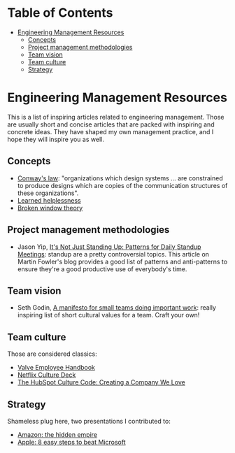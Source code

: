 <!-- START doctoc generated TOC please keep comment here to allow auto update -->
<!-- DON'T EDIT THIS SECTION, INSTEAD RE-RUN doctoc TO UPDATE -->
# Table of Contents

- [Engineering Management Resources](#engineering-management-resources)
  - [Concepts](#concepts)
  - [Project management methodologies](#project-management-methodologies)
  - [Team vision](#team-vision)
  - [Team culture](#team-culture)
  - [Strategy](#strategy)

<!-- END doctoc generated TOC please keep comment here to allow auto update -->

# Engineering Management Resources

This is a list of inspiring articles related to engineering management. Those are usually short and concise articles that are packed with inspiring and concrete ideas. They have shaped my own management practice, and I hope they will inspire you as well.

## Concepts

* [Conway's law](https://en.wikipedia.org/wiki/Conway%27s_law): "organizations which design systems ... are constrained to produce designs which are copies of the communication structures of these organizations".
* [Learned helplessness](https://en.wikipedia.org/wiki/Learned_helplessness)
* [Broken window theory](https://en.wikipedia.org/wiki/Broken_windows_theory)

## Project management methodologies

* Jason Yip, [It's Not Just Standing Up: Patterns for Daily Standup Meetings](http://martinfowler.com/articles/itsNotJustStandingUp.html): standup are a pretty controversial topics. This article on Martin Fowler's blog provides a good list of patterns and anti-patterns to ensure they're a good productive use of everybody's time.

## Team vision

* Seth Godin, [A manifesto for small teams doing important work](http://sethgodin.typepad.com/seths_blog/2016/02/a-manifesto-for-small-teams-doing-important-work.html): really inspiring list of short cultural values for a team. Craft your own!

## Team culture

Those are considered classics:

* [Valve Employee Handbook](http://www.valvesoftware.com/company/Valve_Handbook_LowRes.pdf)
* [Netflix Culture Deck](http://www.slideshare.net/reed2001/culture-1798664)
* [The HubSpot Culture Code: Creating a Company We Love](http://blog.hubspot.com/blog/tabid/6307/bid/34234/The-HubSpot-Culture-Code-Creating-a-Company-We-Love.aspx)

## Strategy

Shameless plug here, two presentations I contributed to:

* [Amazon: the hidden empire](http://www.slideshare.net/faberNovel/amazoncom-the-hidden-empire)
* [Apple: 8 easy steps to beat Microsoft](http://www.slideshare.net/faberNovel/apple-study-8-easy-steps-to-beat-microsoft-and-google)